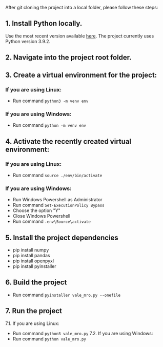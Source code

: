 After git cloning the project into a local folder, please follow these steps:

## 1. Install Python locally.
   
   Use the most recent version available <a href="https://www.python.org/downloads/">here</a>.
   The project currently uses Python version 3.9.2.

## 2. Navigate into the project root folder.

## 3. Create a virtual environment for the project:
   
  ### If you are using Linux:
  - Run command `python3 -m venv env`
  ### If you are using Windows:
  - Run command `python -m venv env`
  
## 4. Activate the recently created virtual environment:
  
  ### If you are using Linux:
  - Run command `source ./env/bin/activate`
  ### If you are using Windows:
  - Run Windows Powershell as Administrator
  - Run command `Set-ExecutionPolicy Bypass`
  - Choose the option "Y"
  - Close Windows Powershell
  - Run command `.env\Source\activate`

## 5. Install the project dependencies
  - pip install numpy
  - pip install pandas
  - pip install openpyxl
  - pip install pyinstaller

## 6. Build the project
  - Run command `pyinstaller vale_mro.py --onefile`
  
## 7. Run the project

  7.1. If you are using Linux:
  - Run command `python3 vale_mro.py`
  7.2. If you are using Windows:
  - Run command `python vale_mro.py`
